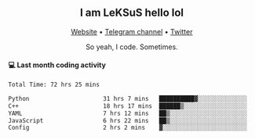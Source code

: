 <h2 align="center">I am LeKSuS hello lol</h2>
<div align="center">
  <a href="https://leksus.net">Website</a> •
  <a href="https://t.me/leksus_was_here">Telegram channel</a> •
  <a href="https://twitter.com/___LeKSuS___">Twitter</a>
</div>
<p align="center">So yeah, I code. Sometimes.</p>

#### :computer: Last month coding activity
<!--START_SECTION:waka-->

```txt
Total Time: 72 hrs 25 mins

Python                     31 hrs 7 mins   ██████████▓░░░░░░░░░░░░░░   42.39 %
C++                        18 hrs 17 mins  ██████▒░░░░░░░░░░░░░░░░░░   24.90 %
YAML                       7 hrs 12 mins   ██▒░░░░░░░░░░░░░░░░░░░░░░   09.83 %
JavaScript                 6 hrs 22 mins   ██▒░░░░░░░░░░░░░░░░░░░░░░   08.68 %
Config                     2 hrs 2 mins    ▓░░░░░░░░░░░░░░░░░░░░░░░░   02.79 %
```

<!--END_SECTION:waka-->

<!-- flag{4_l0t_0f_1nter35t1ng_th1ng5_4r3_1n_publ1c_d0m41n} -->
